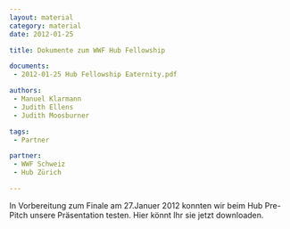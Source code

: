 ```yaml
---
layout: material
category: material
date: 2012-01-25

title: Dokumente zum WWF Hub Fellowship

documents: 
 - 2012-01-25 Hub Fellowship Eaternity.pdf

authors: 
 - Manuel Klarmann
 - Judith Ellens
 - Judith Moosburner

tags:
 - Partner

partner:
 - WWF Schweiz
 - Hub Zürich

---
```



In Vorbereitung zum Finale am 27.Januer 2012 konnten wir beim Hub Pre-Pitch unsere Präsentation testen. Hier könnt Ihr sie jetzt downloaden.

